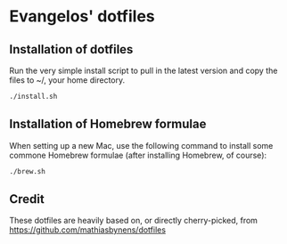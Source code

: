 # Evangelos' dotfiles

## Installation of dotfiles
Run the very simple install script to pull in the latest version and copy the files to ~/, your home directory.
```bash
./install.sh
```

## Installation of Homebrew formulae
When setting up a new Mac, use the following command to install some commone Homebrew formulae (after installing Homebrew, of course):
```bash
./brew.sh
```

## Credit
These dotfiles are heavily based on, or directly cherry-picked, from https://github.com/mathiasbynens/dotfiles
